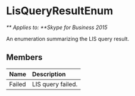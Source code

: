
# LisQueryResultEnum


_** Applies to: **Skype for Business 2015_

An enumeration summarizing the LIS query result.
            
## Members



|**Name**|**Description**|
|:-----|:-----|
|Failed|LIS query failed.|
